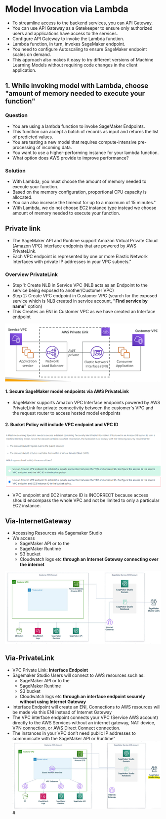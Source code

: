# Model Invocation via Lambda										
- To streamline access to the backend services, you can API Gateway. 
- You can use API Gateway as a Gatekeeper to ensure only authorized users and applications have access to the services.
- Configure API Gateway to invoke the Lambda function.  
- Lambda function, in turn, invokes SageMaker endpoint.  
- You need to configure Autoscaling to ensure SageMaker endpoint scales on demand.  	
- This approach also makes it easy to try different versions of Machine Learning Models without requiring code changes in the client application.										
										
## 1. While invoking model with Lambda, choose "amount of memory needed to execute your function"										
### Question
- You are using a lambda function to invoke SageMaker Endpoints.  
- This function can accept a batch of records as input and returns the list of predicted values.  
- You are testing a new model that requires compute-intensive pre-processing of incoming data.  
- You want to use a higher-performing instance for your lambda function.  
- What option does AWS provide to improve performance?
### Solution
- With Lambda, you must choose the amount of memory needed to execute your function.
- Based on the memory configuration, proportional CPU capacity is allocated.
- You can also increase the timeout for up to a maximum of 15 minutes."										
- With Lambda, we do not choose EC2 instance type instead we choose  amount of memory needed to execute your function.										

## Private link										
- The SageMaker API and Runtime support Amazon Virtual Private Cloud (Amazon VPC) interface endpoints that are powered by AWS PrivateLink. 
- Each VPC endpoint is represented by one or more Elastic Network Interfaces with private IP addresses in your VPC subnets."										
										
### Overview PrivateLink										
- Step 1: Create NLB in Service VPC (NLB acts as an Endpoint to the service being exposed to another/Customer VPC)
- Step 2: Create VPC endpoint in Customer VPC (search for the exposed service which is NLB created in service account, **"Find service by name"** option)
- This Creates an ENI in Customer VPC as we have created an Interface endpoint
<img src="images/1.png">

#### 1. Secure SageMaker model endpoints via AWS PrivateLink			
- SageMaker supports Amazon VPC Interface endpoints powered by AWS PrivateLink for private connectivity between the customer's VPC and the request router to access hosted model endpoints

#### 2. Bucket Policy will include VPC endpoint and VPC ID
<img src="images/2.png">

- VPC endpoint and EC2 instance ID is INCORRECT because access should encompass the whole VPC and not be limited to only a particular EC2 instance.										

## Via-InternetGateway
- Accessing Resources via Sagemaker Studio										
- We access
  - SageMaker API or to the 
  - SageMaker Runtime 
  - S3 bucket
  - Cloudwatch logs etc **through an Internet Gateway connecting over the internet**
<img src="images/3.png">

## Via-PrivateLink
- VPC Private Link: **Interface Endpoint**
- Sagemaker Studio Users will connect to AWS resources such as:
  - SageMaker API or to the 
  - SageMaker Runtime 
  - S3 bucket
  - Cloudwatch logs etc **through an interface endpoint securely without using Internet Gateway**
- Interface Endpoint will create an ENI, Connections to AWS resources will be made via this ENI instead of Internet Gateway										
- The VPC interface endpoint connects your VPC (Service AWS account) directly to the AWS Services without an internet gateway, NAT device, VPN connection, or AWS Direct Connect connection.
- The instances in your VPC don’t need public IP addresses to communicate with the SageMaker API or Runtime"										
<img src="images/4.png"># 